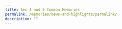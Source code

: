```yaml
---
title: Sec 4 and 5 Common Memories
permalink: /memories/news-and-highlights/permalink/
description: ""
---
```

